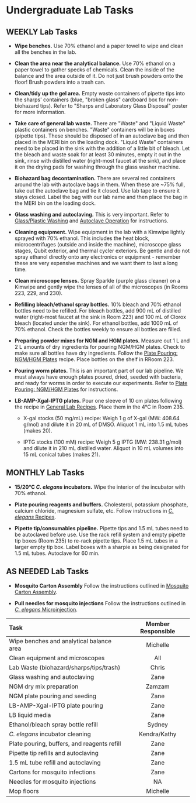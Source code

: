 # Undergraduate Lab Tasks

## WEEKLY Lab Tasks

  - **Wipe benches.** Use 70% ethanol and a paper towel to wipe and clean all the benches in the lab.

  - **Clean the area near the analytical balance.** Use 70% ethanol on a paper towel to gather specks of chemicals. Clean the inside of the balance and the area outside of it. Do not just brush powders onto the floor! Brush powders into a trash can.

  - **Clean/tidy up the gel area.** Empty waste containers of pipette tips into the sharps' containers (blue, "broken glass" cardboard box for non-biohazard tips). Refer to "Sharps and Laboratory Glass Disposal" poster for more information.

  - **Take care of general lab waste.** There are "Waste" and  "Liquid Waste" plastic containers on benches. "Waste" containers will be in boxes (pipette tips). These should be disposed of in an autoclave bag and then placed in the MERI bin on the loading dock. "Liquid Waste" containers need to be placed in the sink with the addition of a little bit of bleach. Let the bleach and waste soak for at least 30 minutes, empty it out in the sink, rinse with distilled water (right-most faucet at the sink), and place it on the drying pads for washing through the glass washer machine.

  - **Biohazard bag decontamination.** There are several red containers around the lab with autoclave bags in them. When these are ~75% full, take out the autoclave bag and tie it closed. Use lab tape to ensure it stays closed. Label the bag with our lab name and then place the bag in the MERI bin on the loading dock.

  - **Glass washing and autoclaving.** This is very important. Refer to [Glass/Plastic Washing](../../Lab_Operations/Washing_Protocols/Washing_Protocols.md) and [Autoclave Operation](../../Lab_Operations/Autoclave_Operation/Autoclave_Operation.md) for instructions.

  - **Cleaning equipment.** Wipe equipment in the lab with a Kimwipe lightly sprayed with 70% ethanol. This includes the heat block, microcentrifuges (outside and inside the machine), microscope glass stages, Qubit exterior, and thermal cycler exteriors. Be gentle and do not spray ethanol directly onto any electronics or equipment - remember these are very expensive machines and we want them to last a long time.

  - **Clean microscope lenses.** Spray Sparkle (purple glass cleaner) on a Kimwipe and gently wipe the lenses of all of the microscopes (in Rooms 223, 229, and 230).

  - **Refilling bleach/ethanol spray bottles.** 10% bleach and 70% ethanol bottles need to be refilled. For bleach bottles, add 900 mL of distilled water (right-most faucet at the sink in Room 223) and 100 mL of Clorox bleach (located under the sink). For ethanol bottles, add 1000 mL of 70% ethanol. Check the bottles weekly to ensure all bottles are filled.

  - **Preparing powder mixes for NGM and HGM plates.** Measure out 1 L and 2 L amounts of dry ingredients for pouring NGM/HGM plates. Check to make sure all bottles have dry ingredients. Follow the [Plate Pouring: NGM/HGM Plates](../../Caenorhabditis_elegans/PlatePouring_NGM/PlatePouring_NGM.md) recipe. Place bottles on the shelf in RRoom 223.

  - **Pouring worm plates.** This is an important part of our lab pipeline. We must always have enough plates poured, dried, seeded with bacteria, and ready for worms in order to execute our experiments. Refer to [Plate Pouring: NGM/HGM Plates](../../Caenorhabditis_elegans/PlatePouring_NGM/PlatePouring_NGM.md) for instructions.

  - **LB-AMP-Xgal-IPTG plates.** Pour one sleeve of 10 cm plates following the recipe in [General Lab Recipes](../../Molecular_Biology/General_Recipes/General_Recipes.md). Place them in the 4°C in Room 235.

    - X-gal stocks (50 mg/mL) recipe: Weigh 1 g of X-gal (MW: 408.64 g/mol) and dilute it in 20 mL of DMSO. Aliquot 1 mL into 1.5 mL tubes (makes 20).

    - IPTG stocks (100 mM) recipe: Weigh 5 g IPTG (MW: 238.31 g/mol) and dilute it in 210 mL distilled water. Aliquot in 10 mL volumes into 15 mL conical tubes (makes 21).

## MONTHLY Lab Tasks

  - **15/20°C _C. elegans_ incubators.** Wipe the interior of the incubator with 70% ethanol.

  - **Plate pouring reagents and buffers.** Cholesterol, potassium phosphate, calcium chloride, magnesium sulfate, etc. Follow instructions in [*C. elegans* Recipes](../../Caenorhabditis_elegans/Celegans_Recipes/Celegans_Recipes.md).

  - **Pipette tip/consumables pipeline.** Pipette tips and 1.5 mL tubes need to be autoclaved before use. Use the rack refill system and empty pipette tip boxes (Room 235) to re-rack pipette tips. Place 1.5 mL tubes in a larger empty tip box. Label boxes with a sharpie as being designated for 1.5 mL tubes. Autoclave for 60 min.

## AS NEEDED Lab Tasks

  - **Mosquito Carton Assembly** Follow the instructions outlined in [Mosquito Carton Assembly](../../Parasitic_Nematodes/Mosquito_Carton_Assembly/Mosquito_Carton_Assembly.md).

  - **Pull needles for mosquito injections** Follow the instructions outlined in [_C. elegans_ Microinjection](../../Microinjection/Ce_Microinjection/Ce_Microinjection.md).

  | Task | Member Responsible |
  | :--- | :----------------: |
  |Wipe benches and analytical balance area | Michelle |
  | Clean equipment and microscopes | All |
  | Lab Waste (biohazard/sharps/tips/trash) | Chris |
  | Glass washing and autoclaving | Zane |
  | NGM dry mix preparation | Zamzam |
  | NGM plate pouring and seeding | Zane |
  | LB-AMP-Xgal-IPTG plate pouring | Zane |
  | LB liquid media | Zane |
  | Ethanol/bleach spray bottle refill | Sydney |
  | _C. elegans_ incubator cleaning | Kendra/Kathy |
  | Plate pouring, buffers, and reagents refill | Zane |
  | Pipette tip refills and autoclaving | Zane |
  | 1.5 mL tube refill and autoclaving | Zane |
  | Cartons for mosquito infections | Zane |
  | Needles for mosquito injections | NA |
  | Mop floors| Michelle|
